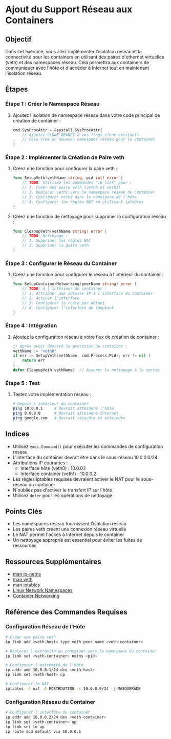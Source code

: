 # Ajout du Support Réseau aux Containers

## Objectif

Dans cet exercice, vous allez implémenter l'isolation réseau et la connectivité pour les containers en utilisant des paires d'ethernet virtuelles (veth) et des namespaces réseau. Cela permettra aux containers de communiquer avec l'hôte et d'accéder à Internet tout en maintenant l'isolation réseau.

## Étapes

### Étape 1 : Créer le Namespace Réseau

1. Ajoutez l'isolation de namespace réseau dans votre code principal de création de container :
   ```go
   cmd.SysProcAttr = &syscall.SysProcAttr{
       // Ajoutez CLONE_NEWNET à vos flags clone existants
       // Cela crée un nouveau namespace réseau pour le container
   }
   ```

### Étape 2 : Implémenter la Création de Paire veth

1. Créez une fonction pour configurer la paire veth :

   ```go
   func SetupVeth(vethName string, pid int) error {
       // TODO: Utilisez les commandes "ip link" pour :
       // 1. Créer une paire veth (veth0 et veth1)
       // 2. Déplacer veth1 vers le namespace réseau du container
       // 3. Configurer veth0 dans le namespace de l'hôte
       // 4. Configurer les règles NAT en utilisant iptables
   }
   ```

2. Créez une fonction de nettoyage pour supprimer la configuration réseau :
   ```go
   func CleanupVeth(vethName string) error {
       // TODO: Nettoyage :
       // 1. Supprimer les règles NAT
       // 2. Supprimer la paire veth
   }
   ```

### Étape 3 : Configurer le Réseau du Container

1. Créez une fonction pour configurer le réseau à l'intérieur du container :
   ```go
   func SetupContainerNetworking(peerName string) error {
       // TODO: À l'intérieur du container :
       // 1. Attribuer une adresse IP à l'interface du container
       // 2. Activer l'interface
       // 3. Configurer la route par défaut
       // 4. Configurer l'interface de loopback
   }
   ```

### Étape 4 : Intégration

1. Ajoutez la configuration réseau à votre flux de création de container :
   ```go
   // Après avoir démarré le processus du container :
   vethName := "veth0"
   if err := SetupVeth(vethName, cmd.Process.Pid); err != nil {
       return err
   }
   defer CleanupVeth(vethName)  // Assurer le nettoyage à la sortie
   ```

### Étape 5 : Test

1. Testez votre implémentation réseau :
   ```bash
   # Depuis l'intérieur du container
   ping 10.0.0.1     # Devrait atteindre l'hôte
   ping 8.8.8.8      # Devrait atteindre Internet
   ping google.com   # Devrait résoudre et atteindre
   ```

## Indices

- Utilisez `exec.Command()` pour exécuter les commandes de configuration réseau
- L'interface du container devrait être dans le sous-réseau 10.0.0.0/24
- Attributions IP courantes :
  - Interface hôte (veth0) : 10.0.0.1
  - Interface container (veth1) : 10.0.0.2
- Les règles iptables requises devraient activer le NAT pour le sous-réseau du container
- N'oubliez pas d'activer le transfert IP sur l'hôte
- Utilisez `defer` pour les opérations de nettoyage

## Points Clés

- Les namespaces réseau fournissent l'isolation réseau
- Les paires veth créent une connexion réseau virtuelle
- Le NAT permet l'accès à Internet depuis le container
- Un nettoyage approprié est essentiel pour éviter les fuites de ressources

## Ressources Supplémentaires

- [man ip-netns](https://man7.org/linux/man-pages/man8/ip-netns.8.html)
- [man veth](https://man7.org/linux/man-pages/man4/veth.4.html)
- [man iptables](https://man7.org/linux/man-pages/man8/iptables.8.html)
- [Linux Network Namespaces](https://man7.org/linux/man-pages/man7/network_namespaces.7.html)
- [Container Networking](https://docs.docker.com/network/)

## Référence des Commandes Requises

### Configuration Réseau de l'Hôte

```bash
# Créer une paire veth
ip link add <veth-host> type veth peer name <veth-container>

# Déplacer l'extrémité du container vers le namespace du container
ip link set <veth-container> netns <pid>

# Configurer l'extrémité de l'hôte
ip addr add 10.0.0.1/24 dev <veth-host>
ip link set <veth-host> up

# Configurer le NAT
iptables -t nat -A POSTROUTING -s 10.0.0.0/24 -j MASQUERADE
```

### Configuration Réseau du Container

```bash
# Configurer l'interface du container
ip addr add 10.0.0.2/24 dev <veth-container>
ip link set <veth-container> up
ip link set lo up
ip route add default via 10.0.0.1
```

